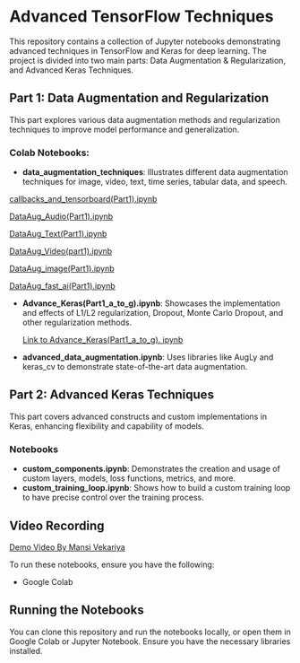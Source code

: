 # Advanced TensorFlow Techniques

This repository contains a collection of Jupyter notebooks demonstrating advanced techniques in TensorFlow and Keras for deep learning. The project is divided into two main parts: Data Augmentation & Regularization, and Advanced Keras Techniques.

## Part 1: Data Augmentation and Regularization

This part explores various data augmentation methods and regularization techniques to improve model performance and generalization.

### Colab Notebooks:

- **data_augmentation_techniques**: Illustrates different data augmentation techniques for image, video, text, time series, tabular data, and speech.
  
[callbacks_and_tensorboard(Part1).ipynb](https://colab.research.google.com/drive/1NdTXyF7uz9W-Fg1ivCD1an_WhhWJ2NI0?usp=sharing)

[DataAug_Audio(Part1).ipynb](https://colab.research.google.com/drive/1vNXbPOfnX9K-SZcBFpcPQopj09BphcXJ?usp=sharing)

[DataAug_Text(Part1).ipynb](https://colab.research.google.com/drive/1zGuNg1epw53usALPdCuGaXWAb7S1a4sh?usp=sharing)

[DataAug_Video(part1).ipynb](https://colab.research.google.com/drive/10W6uTGafyIrZ9DEVMnCJ5cBNfpAuciDj?usp=sharing)

[DataAug_image(Part1).ipynb](https://colab.research.google.com/drive/19FQvxNMF6CpardHLJLNGngkQ1nyGq71i?usp=sharing)

[DataAug_fast_ai(Part1).ipynb](https://colab.research.google.com/drive/1AZ00ujlz2eR8yHbE-YEYOCURykdleBHt?usp=sharing)

- **Advance_Keras(Part1_a_to_g).ipynb**: Showcases the implementation and effects of L1/L2 regularization, Dropout, Monte Carlo Dropout, and other regularization methods.
  
  [ Link to Advance_Keras(Part1_a_to_g). ipynb](https://colab.research.google.com/drive/13iGmOqX25y2t_04GJLDmaCJypSgmKRLD?usp=sharing)
  
- **advanced_data_augmentation.ipynb**: Uses libraries like AugLy and keras_cv to demonstrate state-of-the-art data augmentation.

## Part 2: Advanced Keras Techniques

This part covers advanced constructs and custom implementations in Keras, enhancing flexibility and capability of models.

### Notebooks

- **custom_components.ipynb**: Demonstrates the creation and usage of custom layers, models, loss functions, metrics, and more.
- **custom_training_loop.ipynb**: Shows how to build a custom training loop to have precise control over the training process.

## Video Recording
[Demo Video By Mansi Vekariya ](https://www.youtube.com/)

To run these notebooks, ensure you have the following:
- Google Colab 

## Running the Notebooks

You can clone this repository and run the notebooks locally, or open them in Google Colab or Jupyter Notebook. Ensure you have the necessary libraries installed.
